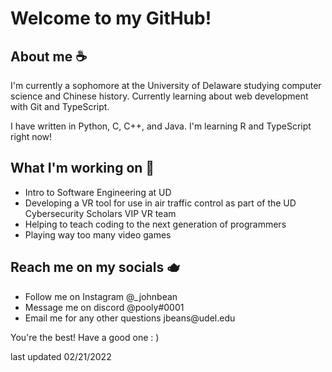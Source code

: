 
<h1>Welcome to my GitHub!</h1>

<h2>About me ☕</h2>
<p>I'm currently a sophomore at the University of Delaware studying computer science and Chinese history. Currently learning about web development with Git and TypeScript.</p>
<p>I have written in Python, C, C++, and Java. I'm learning R and TypeScript right now!</p>

<h2>What I'm working on 🍵</h2>
<ul>
  <li>Intro to Software Engineering at UD</li>
  <li>Developing a VR tool for use in air traffic control as 
    part of the UD Cybersecurity Scholars VIP VR team</li>
  <li>Helping to teach coding to the next generation of programmers</li>
  <li>Playing way too many video games</li>
</ul>

<h2>Reach me on my socials 🫖</h2>
<ul>
  <li>Follow me on Instagram @_johnbean</li>
  <li>Message me on discord @pooly#0001</li>
  <li>Email me for any other questions jbeans@udel.edu</li>
</ul>

<p>You're the best! Have a good one : )</p>
<p>last updated 02/21/2022</p>

